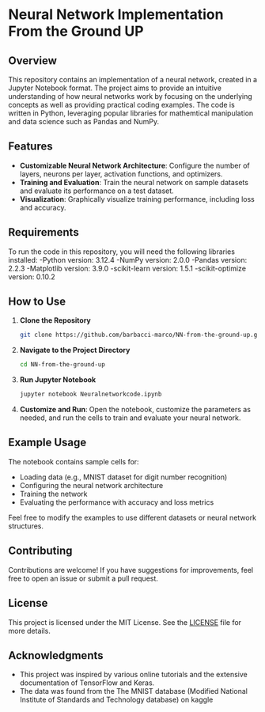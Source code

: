
# Neural Network Implementation From the Ground UP

## Overview

This repository contains an implementation of a neural network, created in a Jupyter Notebook format. The project aims to provide an intuitive understanding of how neural networks work by focusing on the underlying concepts as well as providing practical coding examples. The code is written in Python, leveraging popular libraries for mathemtical manipulation and data science such as Pandas and NumPy.

## Features
- **Customizable Neural Network Architecture**: Configure the number of layers, neurons per layer, activation functions, and optimizers.
- **Training and Evaluation**: Train the neural network on sample datasets and evaluate its performance on a test dataset.
- **Visualization**: Graphically visualize training performance, including loss and accuracy.

## Requirements
To run the code in this repository, you will need the following libraries installed:
-Python version: 3.12.4
-NumPy version: 2.0.0
-Pandas version: 2.2.3
-Matplotlib version: 3.9.0
-scikit-learn version: 1.5.1
-scikit-optimize version: 0.10.2

## How to Use
1. **Clone the Repository**
   ```sh
   git clone https://github.com/barbacci-marco/NN-from-the-ground-up.git
   ```
2. **Navigate to the Project Directory**
   ```sh
   cd NN-from-the-ground-up
   ```
3. **Run Jupyter Notebook**
   ```sh
   jupyter notebook Neuralnetworkcode.ipynb
   ```
4. **Customize and Run**: Open the notebook, customize the parameters as needed, and run the cells to train and evaluate your neural network.

## Example Usage
The notebook contains sample cells for:
- Loading data (e.g., MNIST dataset for digit number recognition)
- Configuring the neural network architecture
- Training the network
- Evaluating the performance with accuracy and loss metrics

Feel free to modify the examples to use different datasets or neural network structures.

## Contributing
Contributions are welcome! If you have suggestions for improvements, feel free to open an issue or submit a pull request.

## License
This project is licensed under the MIT License. See the [LICENSE](LICENSE) file for more details.

## Acknowledgments
- This project was inspired by various online tutorials and the extensive documentation of TensorFlow and Keras.
- The data was found from the The MNIST database (Modified National Institute of Standards and Technology database) on kaggle

